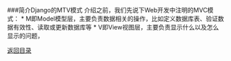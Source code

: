 ###简介Django的MTV模式
介绍之前，我们先说下Web开发中注明的MVC模式：
* 
M即Model模型层，主要负责数据相关的操作，比如定义数据库表、验证数据有效性、读取或更新数据库等
* 
V即View视图层，主要负责显示什么以及怎么显示的问题，


[返回目录](README.md)